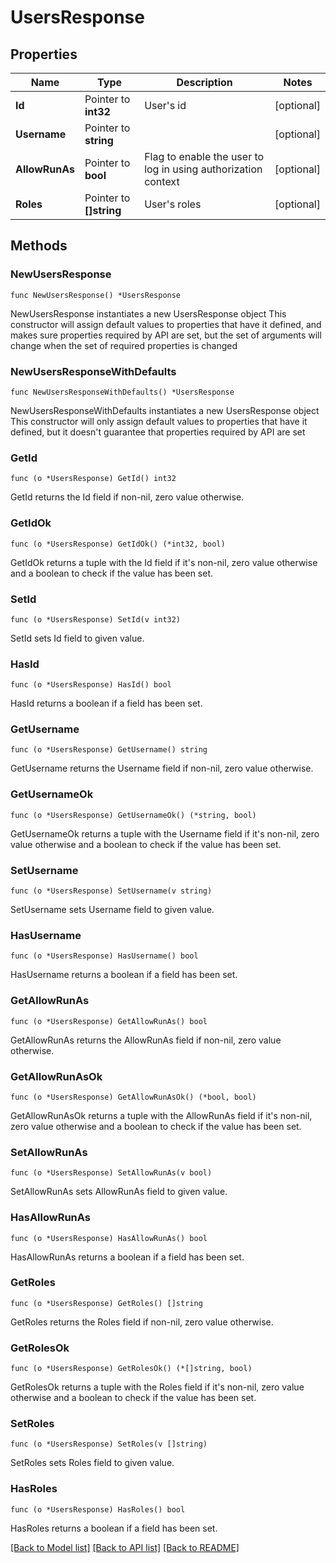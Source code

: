# UsersResponse

## Properties

Name | Type | Description | Notes
------------ | ------------- | ------------- | -------------
**Id** | Pointer to **int32** | User&#39;s id | [optional] 
**Username** | Pointer to **string** |  | [optional] 
**AllowRunAs** | Pointer to **bool** | Flag to enable the user to log in using authorization context | [optional] 
**Roles** | Pointer to **[]string** | User&#39;s roles | [optional] 

## Methods

### NewUsersResponse

`func NewUsersResponse() *UsersResponse`

NewUsersResponse instantiates a new UsersResponse object
This constructor will assign default values to properties that have it defined,
and makes sure properties required by API are set, but the set of arguments
will change when the set of required properties is changed

### NewUsersResponseWithDefaults

`func NewUsersResponseWithDefaults() *UsersResponse`

NewUsersResponseWithDefaults instantiates a new UsersResponse object
This constructor will only assign default values to properties that have it defined,
but it doesn't guarantee that properties required by API are set

### GetId

`func (o *UsersResponse) GetId() int32`

GetId returns the Id field if non-nil, zero value otherwise.

### GetIdOk

`func (o *UsersResponse) GetIdOk() (*int32, bool)`

GetIdOk returns a tuple with the Id field if it's non-nil, zero value otherwise
and a boolean to check if the value has been set.

### SetId

`func (o *UsersResponse) SetId(v int32)`

SetId sets Id field to given value.

### HasId

`func (o *UsersResponse) HasId() bool`

HasId returns a boolean if a field has been set.

### GetUsername

`func (o *UsersResponse) GetUsername() string`

GetUsername returns the Username field if non-nil, zero value otherwise.

### GetUsernameOk

`func (o *UsersResponse) GetUsernameOk() (*string, bool)`

GetUsernameOk returns a tuple with the Username field if it's non-nil, zero value otherwise
and a boolean to check if the value has been set.

### SetUsername

`func (o *UsersResponse) SetUsername(v string)`

SetUsername sets Username field to given value.

### HasUsername

`func (o *UsersResponse) HasUsername() bool`

HasUsername returns a boolean if a field has been set.

### GetAllowRunAs

`func (o *UsersResponse) GetAllowRunAs() bool`

GetAllowRunAs returns the AllowRunAs field if non-nil, zero value otherwise.

### GetAllowRunAsOk

`func (o *UsersResponse) GetAllowRunAsOk() (*bool, bool)`

GetAllowRunAsOk returns a tuple with the AllowRunAs field if it's non-nil, zero value otherwise
and a boolean to check if the value has been set.

### SetAllowRunAs

`func (o *UsersResponse) SetAllowRunAs(v bool)`

SetAllowRunAs sets AllowRunAs field to given value.

### HasAllowRunAs

`func (o *UsersResponse) HasAllowRunAs() bool`

HasAllowRunAs returns a boolean if a field has been set.

### GetRoles

`func (o *UsersResponse) GetRoles() []string`

GetRoles returns the Roles field if non-nil, zero value otherwise.

### GetRolesOk

`func (o *UsersResponse) GetRolesOk() (*[]string, bool)`

GetRolesOk returns a tuple with the Roles field if it's non-nil, zero value otherwise
and a boolean to check if the value has been set.

### SetRoles

`func (o *UsersResponse) SetRoles(v []string)`

SetRoles sets Roles field to given value.

### HasRoles

`func (o *UsersResponse) HasRoles() bool`

HasRoles returns a boolean if a field has been set.


[[Back to Model list]](../README.md#documentation-for-models) [[Back to API list]](../README.md#documentation-for-api-endpoints) [[Back to README]](../README.md)


